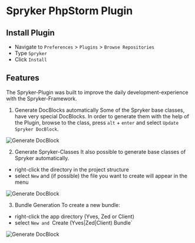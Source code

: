 Spryker PhpStorm Plugin
========================

Install Plugin
------------------------

* Navigate to `Preferences` > `Plugins` > `Browse Repositories`
* Type `Spryker`
* Click `Install`


Features
------------------------

The Spryker-Plugin was built to improve the daily development-experience with the Spryker-Framework.


1. Generate DocBlocks automatically
Some of the Spryker base classes, have very special DocBlocks. In order to generate them with the help of the Plugin, browse to the class, press `alt` + `enter` and select `Update Spryker DocBlock`.

![Generate DocBlock](https://github.com/project-a/idea-php-spryker-plugin/tree/master/docs/update_docblock.gif)

2. Generate Spryker-Classes
It also possible to generate base classes of Spryker automatically.

- right-click the directory in the project structure
- select `New` and (if possible) the file you want to create will appear in the menu

![Generate DocBlock](https://github.com/project-a/idea-php-spryker-plugin/tree/master/docs/create_spryker_file.gif)

3. Bundle Generation
To create a new bundle:

- right-click the app directory (Yves, Zed or Client)
- select `New and `Create (Yves|Zed|Client) Bundle`

![Generate DocBlock](https://github.com/project-a/idea-php-spryker-plugin/tree/master/docs/create_spryker_bundle.gif)
